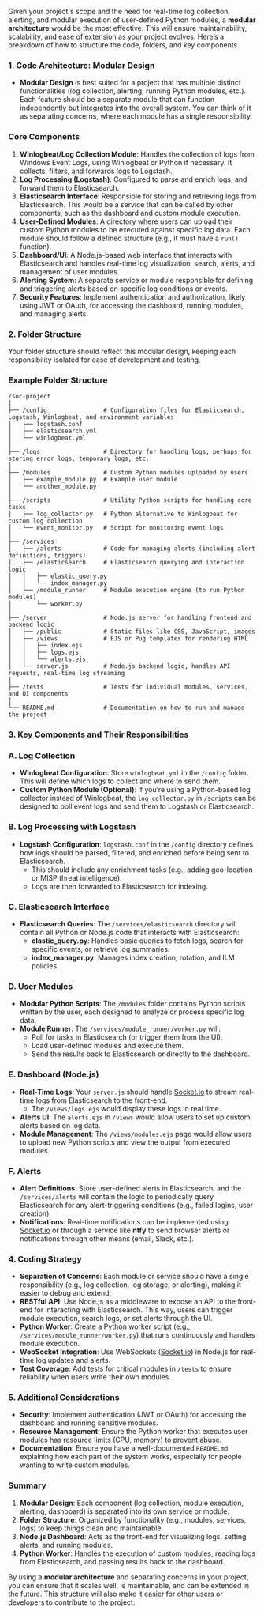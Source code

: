 Given your project's scope and the need for real-time log collection, alerting, and modular execution of user-defined Python modules, a **modular architecture** would be the most effective. This will ensure maintainability, scalability, and ease of extension as your project evolves. Here’s a breakdown of how to structure the code, folders, and key components.

### **1. Code Architecture: Modular Design**

- **Modular Design** is best suited for a project that has multiple distinct functionalities (log collection, alerting, running Python modules, etc.). Each feature should be a separate module that can function independently but integrates into the overall system. You can think of it as separating concerns, where each module has a single responsibility.

### **Core Components**

1. **Winlogbeat/Log Collection Module**: Handles the collection of logs from Windows Event Logs, using Winlogbeat or Python if necessary. It collects, filters, and forwards logs to Logstash.
2. **Log Processing (Logstash)**: Configured to parse and enrich logs, and forward them to Elasticsearch.
3. **Elasticsearch Interface**: Responsible for storing and retrieving logs from Elasticsearch. This would be a service that can be called by other components, such as the dashboard and custom module execution.
4. **User-Defined Modules**: A directory where users can upload their custom Python modules to be executed against specific log data. Each module should follow a defined structure (e.g., it must have a `run()` function).
5. **Dashboard/UI**: A Node.js-based web interface that interacts with Elasticsearch and handles real-time log visualization, search, alerts, and management of user modules.
6. **Alerting System**: A separate service or module responsible for defining and triggering alerts based on specific log conditions or events.
7. **Security Features**: Implement authentication and authorization, likely using JWT or OAuth, for accessing the dashboard, running modules, and managing alerts.

### **2. Folder Structure**

Your folder structure should reflect this modular design, keeping each responsibility isolated for ease of development and testing.

### **Example Folder Structure**

```
/soc-project
│
├── /config                # Configuration files for Elasticsearch, Logstash, Winlogbeat, and environment variables
│   ├── logstash.conf
│   ├── elasticsearch.yml
│   └── winlogbeat.yml
│
├── /logs                  # Directory for handling logs, perhaps for storing error logs, temporary logs, etc.
│
├── /modules               # Custom Python modules uploaded by users
│   ├── example_module.py  # Example user module
│   └── another_module.py
│
├── /scripts               # Utility Python scripts for handling core tasks
│   ├── log_collector.py   # Python alternative to Winlogbeat for custom log collection
│   └── event_monitor.py   # Script for monitoring event logs
│
├── /services
│   ├── /alerts            # Code for managing alerts (including alert definitions, triggers)
│   ├── /elasticsearch     # Elasticsearch querying and interaction logic
│   │   ├── elastic_query.py
│   │   └── index_manager.py
│   └── /module_runner     # Module execution engine (to run Python modules)
│       └── worker.py
│
├── /server                # Node.js server for handling frontend and backend logic
│   ├── /public            # Static files like CSS, JavaScript, images
│   ├── /views             # EJS or Pug templates for rendering HTML
│   │   ├── index.ejs
│   │   ├── logs.ejs
│   │   └── alerts.ejs
│   └── server.js          # Node.js backend logic, handles API requests, real-time log streaming
│
├── /tests                 # Tests for individual modules, services, and UI components
│
└── README.md              # Documentation on how to run and manage the project

```

### **3. Key Components and Their Responsibilities**

### **A. Log Collection**

- **Winlogbeat Configuration**: Store `winlogbeat.yml` in the `/config` folder. This will define which logs to collect and where to send them.
- **Custom Python Module (Optional)**: If you’re using a Python-based log collector instead of Winlogbeat, the `log_collector.py` in `/scripts` can be designed to poll event logs and send them to Logstash or Elasticsearch.

### **B. Log Processing with Logstash**

- **Logstash Configuration**: `logstash.conf` in the `/config` directory defines how logs should be parsed, filtered, and enriched before being sent to Elasticsearch.
    - This should include any enrichment tasks (e.g., adding geo-location or MISP threat intelligence).
    - Logs are then forwarded to Elasticsearch for indexing.

### **C. Elasticsearch Interface**

- **Elasticsearch Queries**: The `/services/elasticsearch` directory will contain all Python or Node.js code that interacts with Elasticsearch:
    - **elastic_query.py**: Handles basic queries to fetch logs, search for specific events, or retrieve log summaries.
    - **index_manager.py**: Manages index creation, rotation, and ILM policies.

### **D. User Modules**

- **Modular Python Scripts**: The `/modules` folder contains Python scripts written by the user, each designed to analyze or process specific log data.
- **Module Runner**: The `/services/module_runner/worker.py` will:
    - Poll for tasks in Elasticsearch (or trigger them from the UI).
    - Load user-defined modules and execute them.
    - Send the results back to Elasticsearch or directly to the dashboard.

### **E. Dashboard (Node.js)**

- **Real-Time Logs**: Your `server.js` should handle [Socket.io](http://socket.io/) to stream real-time logs from Elasticsearch to the front-end.
    - The `/views/logs.ejs` would display these logs in real time.
- **Alerts UI**: The `alerts.ejs` in `/views` would allow users to set up custom alerts based on log data.
- **Module Management**: The `/views/modules.ejs` page would allow users to upload new Python scripts and view the output from executed modules.

### **F. Alerts**

- **Alert Definitions**: Store user-defined alerts in Elasticsearch, and the `/services/alerts` will contain the logic to periodically query Elasticsearch for any alert-triggering conditions (e.g., failed logins, user creation).
- **Notifications**: Real-time notifications can be implemented using [Socket.io](http://socket.io/) or through a service like **ntfy** to send browser alerts or notifications through other means (email, Slack, etc.).

### **4. Coding Strategy**

- **Separation of Concerns**: Each module or service should have a single responsibility (e.g., log collection, log storage, or alerting), making it easier to debug and extend.
- **RESTful API**: Use Node.js as a middleware to expose an API to the front-end for interacting with Elasticsearch. This way, users can trigger module execution, search logs, or set alerts through the UI.
- **Python Worker**: Create a Python worker script (e.g., `/services/module_runner/worker.py`) that runs continuously and handles module execution.
- **WebSocket Integration**: Use WebSockets ([Socket.io](http://socket.io/)) in Node.js for real-time log updates and alerts.
- **Test Coverage**: Add tests for critical modules in `/tests` to ensure reliability when users write their own modules.

### **5. Additional Considerations**

- **Security**: Implement authentication (JWT or OAuth) for accessing the dashboard and running sensitive modules.
- **Resource Management**: Ensure the Python worker that executes user modules has resource limits (CPU, memory) to prevent abuse.
- **Documentation**: Ensure you have a well-documented `README.md` explaining how each part of the system works, especially for people wanting to write custom modules.

### **Summary**

1. **Modular Design**: Each component (log collection, module execution, alerting, dashboard) is separated into its own service or module.
2. **Folder Structure**: Organized by functionality (e.g., modules, services, logs) to keep things clean and maintainable.
3. **Node.js Dashboard**: Acts as the front-end for visualizing logs, setting alerts, and running modules.
4. **Python Worker**: Handles the execution of custom modules, reading logs from Elasticsearch, and passing results back to the dashboard.

By using a **modular architecture** and separating concerns in your project, you can ensure that it scales well, is maintainable, and can be extended in the future. This structure will also make it easier for other users or developers to contribute to the project.
